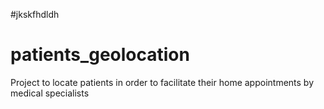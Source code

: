 #jkskfhdldh
# patients_geolocation
Project to locate patients in order to facilitate their home appointments by medical specialists
